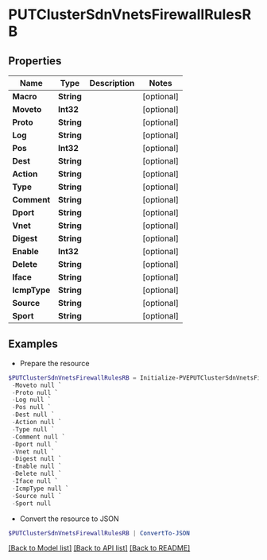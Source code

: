 # PUTClusterSdnVnetsFirewallRulesRB
## Properties

Name | Type | Description | Notes
------------ | ------------- | ------------- | -------------
**Macro** | **String** |  | [optional] 
**Moveto** | **Int32** |  | [optional] 
**Proto** | **String** |  | [optional] 
**Log** | **String** |  | [optional] 
**Pos** | **Int32** |  | [optional] 
**Dest** | **String** |  | [optional] 
**Action** | **String** |  | [optional] 
**Type** | **String** |  | [optional] 
**Comment** | **String** |  | [optional] 
**Dport** | **String** |  | [optional] 
**Vnet** | **String** |  | [optional] 
**Digest** | **String** |  | [optional] 
**Enable** | **Int32** |  | [optional] 
**Delete** | **String** |  | [optional] 
**Iface** | **String** |  | [optional] 
**IcmpType** | **String** |  | [optional] 
**Source** | **String** |  | [optional] 
**Sport** | **String** |  | [optional] 

## Examples

- Prepare the resource
```powershell
$PUTClusterSdnVnetsFirewallRulesRB = Initialize-PVEPUTClusterSdnVnetsFirewallRulesRB  -Macro null `
 -Moveto null `
 -Proto null `
 -Log null `
 -Pos null `
 -Dest null `
 -Action null `
 -Type null `
 -Comment null `
 -Dport null `
 -Vnet null `
 -Digest null `
 -Enable null `
 -Delete null `
 -Iface null `
 -IcmpType null `
 -Source null `
 -Sport null
```

- Convert the resource to JSON
```powershell
$PUTClusterSdnVnetsFirewallRulesRB | ConvertTo-JSON
```

[[Back to Model list]](../README.md#documentation-for-models) [[Back to API list]](../README.md#documentation-for-api-endpoints) [[Back to README]](../README.md)


